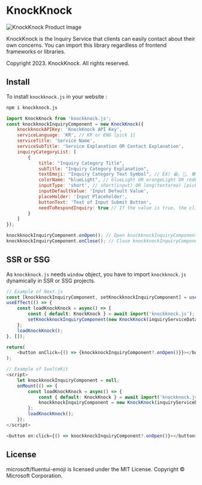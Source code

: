# KnockKnock

![KnockKnock Product Image](https://knockknock.support/knockknockProd.png)

KnockKnock is the Inquiry Service that clients can easily contact about their own concerns. You can import this library regardless of frontend frameworks or libraries.

Copyright 2023. KnockKnock. All rights reserved.


## Install

To install `knockknock.js` in your website :

```bash
npm i knockknock.js
```

```javascript
import KnockKnock from 'knockknock.js';
const knockknockInquiryComponent = new KnockKnock({
    knockknockAPIKey: 'KnockKnock API Key',
    serviceLanguage: 'KR', // KR or ENG [pick 1]
    serviceTitle: 'Service Name',
    serviceSubTitle: 'Service Explanation OR Contact Explanation',
    inquiryCategoryList: [
        {   
            title: "Inquiry Category Title",
            subTitle: "Inquiry Category Explanation",
            textEmoji: "Inquiry Category Text Symbol", // EX) 😁, 📮, 🛠, 📜
            colorName: "blueLight", // blueLight OR orangeLight OR redLight OR greenLight [pick 1]
            inputType: 'short', // short(input) OR long(textarea) [pick 1]
            inputDefaultValue: 'Input Default Value',
            placeHolder: 'Input Placeholder',
            buttonText: 'Text of Input Submit Button',
            needToRespondInquiry: true // If the value is true, the clients should enter their email address.
        }
    ]
});

knockknockInquiryComponent.onOpen(); // Open knockknockInquiryComponent
knockknockInquiryComponent.onClose(); // Close knockknockInquiryComponent
```


## SSR or SSG

As `knockknock.js` needs `window` object, you have to import `knockknock.js` dynamically in SSR or SSG projects. 

```javascript
// Example of Next.js
const [knockknockInquiryComponent, setKnockknockInquiryComponent] = useState(null);
useEffect(() => {
    const loadKnockKnock = async() => {
        const { default: KnockKnock } = await import('knockknock.js');
        setKnockknockInquiryComponent(new KnockKnock(inquiryServiceData));
    };
    loadKnockKnock();
}, []);

return(
    <button onClick={() => {knockknockInquiryComponent?.onOpen()}}></button>
);
```
```javascript
// Example of SvelteKit
<script>
    let knockknockInquiryComponent = null;
    onMount(() => {
        const loadKnockKnock = async() => {
            const { default: KnockKnock } = await import('knockknock.js');
            knockknockInquiryComponent = new KnockKnock(inquiryServiceData);
        };
        loadKnockKnock();
    });
</script>

<button on:click={() => knockknockInquiryComponent?.onOpen()}></button>
```


## License

microsoft/fluentui-emoji is licensed under the MIT License. Copyright © Microsoft Corporation.